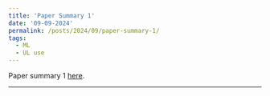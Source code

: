 ```yaml
---
title: 'Paper Summary 1'
date: '09-09-2024'
permalink: /posts/2024/09/paper-summary-1/
tags:
  - ML
  - UL use
---
```

Paper summary 1 [here](/files/paper1.pdf).

---

